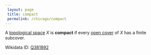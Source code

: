 ```yaml
---
 layout: page
 title: compact
 permalink: /chicago/compact
---
```

A [topological space](https://defsmath.github.io/DefsMath/topological_space) $X$ is **compact** if every [open cover](https://defsmath.github.io/DefsMath/open_cover) of $X$ has a finite subcover.

Wikidata ID: [Q381892](https://www.wikidata.org/wiki/Q381892)